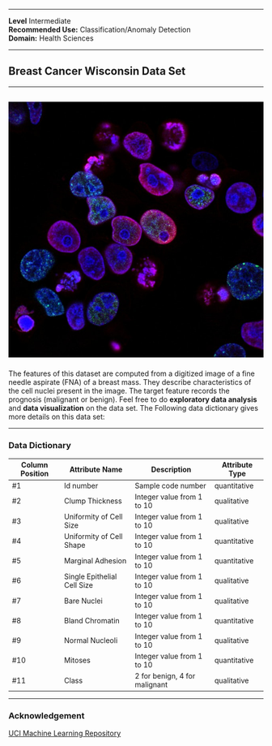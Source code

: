 

---

**Level** Intermediate <br/>
**Recommended Use:** Classification/Anomaly Detection<br/>
**Domain:** Health Sciences <br/>

---
## Breast Cancer Wisconsin Data Set


---
![](cancer.jpg)
---

The features of this dataset are computed from a digitized image of a fine needle aspirate (FNA) of a breast mass. 
They describe characteristics of the cell nuclei present in the image. 
The target feature records the prognosis (malignant or benign). 
Feel free to do **exploratory data analysis** and **data visualization** on the data set. The Following data dictionary gives more details on this data set:

---

### Data Dictionary

**Column Position** | **Attribute Name** 			|  **Description**                       | **Attribute Type**    
--------------------| ------------------------------|  --------------------------------------|------------------
     #1             |   Id number              		|  Sample code number                    | quantitative
     #2             |   Clump Thickness             |  Integer value from 1 to 10            | qualitative
     #3             |   Uniformity of Cell Size     |  Integer value from 1 to 10			 | qualitative           
     #4             |   Uniformity of Cell Shape    |  Integer value from 1 to 10            | quantitative    
     #5             |   Marginal Adhesion           |  Integer value from 1 to 10            | quantitative     
     #6             |   Single Epithelial Cell Size |  Integer value from 1 to 10            | qualitative
     #7             |   Bare Nuclei          		|  Integer value from 1 to 10            | qualitative
     #8             |   Bland Chromatin          	|  Integer value from 1 to 10            | quantitative
     #9             |   Normal Nucleoli            	|  Integer value from 1 to 10            | qualitative
     #10            |   Mitoses          			|  Integer value from 1 to 10            | quantitative
     #11            |   Class            			|  2 for benign, 4 for malignant         | qualitative

---

### Acknowledgement

[UCI Machine Learning Repository](https://archive.ics.uci.edu/ml/datasets/breast+cancer+wisconsin+(original)) 